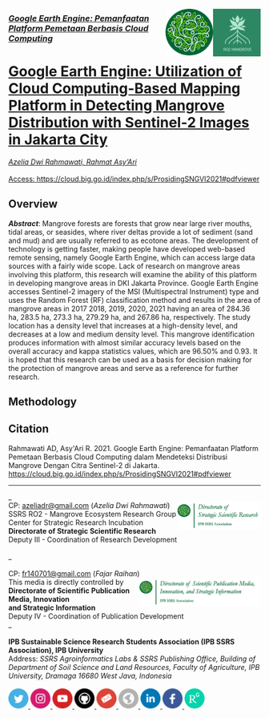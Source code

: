 <a href="https://ssrs.ipb.ac.id/ro-2-mangrove/"><img src="https://github.com/ipbssrs/RO2-Mangrove/blob/efce529c92a52b9e2c5341455f202fb8c09e6134/ADMIN/RO2-mgv.png" align="right" width="95" /><a href="https://ssrs.ipb.ac.id/"><img src="https://github.com/ipbssrs/RO2-Mangrove/blob/cc539de4b032b0684b65c79f24a4b0dddff26c57/ADMIN/Logo2_kecil.png" align="right" width="95" />

### _**Google Earth Engine: Pemanfaatan Platform Pemetaan Berbasis Cloud Computing**_
# Google Earth Engine: Utilization of Cloud Computing-Based Mapping Platform in Detecting Mangrove Distribution with Sentinel-2 Images in Jakarta City
  _Azelia Dwi Rahmawati, Rahmat Asy’Ari_
  <br /> 
  <br />  Access: https://cloud.big.go.id/index.php/s/ProsidingSNGVI2021#pdfviewer
  ## Overview
  _**Abstract**_: Mangrove forests are forests that grow near large river mouths, tidal areas, or seasides, where river deltas provide a lot of sediment (sand and mud) and are usually referred to as ecotone areas. The development of technology is getting faster, making people have developed web-based remote sensing, namely Google Earth Engine, which can access large data sources with a fairly wide scope. Lack of research on mangrove areas involving this platform, this research will examine the ability of this platform in developing mangrove areas in DKI Jakarta Province. Google Earth Engine accesses Sentinel-2 imagery of the MSI (Multispectral Instrument) type and uses the Random Forest (RF) classification method and results in the area of mangrove areas in 2017 2018, 2019, 2020, 2021 having an area of 284.36 ha, 283.5 ha, 273.3 ha, 279.29 ha, and 267.86 ha, respectively. The study location has a density level that increases at a high-density level, and decreases at a low and medium density level. This mangrove identification produces information with almost similar accuracy levels based on the overall accuracy and kappa statistics values, which are 96.50% and 0.93. It is hoped that this research can be used as a basis for decision making for the protection of mangrove areas and serve as a reference for further research.
  ## Methodology
  ## Citation
  Rahmawati AD, Asy'Ari R. 2021. Google Earth Engine: Pemanfaatan Platform Pemetaan Berbasis Cloud Computing dalam Mendeteksi Distribusi Mangrove Dengan Citra Sentinel-2 di Jakarta. https://cloud.big.go.id/index.php/s/ProsidingSNGVI2021#pdfviewer
  ________________________________________________________________________________________________________________________________________________________


_
<br/> CP: azeliadr@gmail.com (*Azelia Dwi Rahmawati*)<img src="https://github.com/ipbssrs/ipbssrs/blob/e06c45804cf17ab573e55ff856c4c3b8bcf81b8e/logo-ssrs/Dir_Riset.png" align="right" width="33%" />
<br/> SSRS RO2 - Mangrove Ecosystem Research Group
  <br/> Center for Strategic Research Incubation
  <br/> **Directorate of Strategic Scientific Research**
  <br/> Deputy III - Coordination of Research Development 
<br/> 
<br/>
_
<br/>
<br/> CP: fr140701@gmail.com (*Fajar Raihan*)<img src="https://github.com/ipbssrs/ipbssrs/blob/e06c45804cf17ab573e55ff856c4c3b8bcf81b8e/logo-ssrs/Dir_Medpub.png" align="right" width="48%" />
<br/> This media is directly controlled by
  <br/> **Directorate of Scientific Publication Media, Innovation**
  <br/> **and Strategic Information**
  <br/> Deputy IV - Coordination of Publication Development
<br/> 
_
<br/>
<br/> **IPB Sustainable Science Research Students Association (IPB SSRS Association), IPB University**
<br/> Address: *SSRS Agroinformatics Labs & SSRS Publishing Office, Building of Department of Soil Science and Land Resources, Faculty of Agriculture, IPB University, Dramaga 16680 West Java, Indonesia*
<br /> 
<br /> <a href="https://twitter.com/ipbssrs_assoc">
  <img src="https://github.com/ipbssrs/ipbssrs/blob/9d7075b4b916601af7be6b1a809b79ca3ae9e6c5/logo-media/twitter.png" alt="Twitter" title="Twitter" width="40" height="40" /><a href="https://www.instagram.com/ipbssrs.assoc/">
  <img src="https://github.com/ipbssrs/ipbssrs/blob/9d7075b4b916601af7be6b1a809b79ca3ae9e6c5/logo-media/instagram.png" alt="instagram" title="instagram" width="40" height="40" /><a href="https://www.youtube.com/@ipbssrsassociation254">
  <img src="https://github.com/ipbssrs/ipbssrs/blob/9d7075b4b916601af7be6b1a809b79ca3ae9e6c5/logo-media/youtube.png" alt="youtube" title="youtube" width="40" height="40" /><a href="https://github.com/ipbssrs">
  <img src="https://github.com/ipbssrs/ipbssrs/blob/9d7075b4b916601af7be6b1a809b79ca3ae9e6c5/logo-media/github.png" alt="github" title="github" width="40" height="40" /><a href="ssrs@apps.ipb.ac.id">
  <img src="https://github.com/ipbssrs/ipbssrs/blob/9d7075b4b916601af7be6b1a809b79ca3ae9e6c5/logo-media/mail.png" alt="mail" title="mail" width="40" height="40" /><a href="https://ssrs.ipb.ac.id/">
  <img src="https://github.com/ipbssrs/ipbssrs/blob/9d7075b4b916601af7be6b1a809b79ca3ae9e6c5/logo-media/www.png" alt="website" title="website" width="40" height="40" /><a href="https://www.linkedin.com/company/ipb-sustainable-science-research-students-association/">
  <img src="https://github.com/ipbssrs/ipbssrs/blob/9d7075b4b916601af7be6b1a809b79ca3ae9e6c5/logo-media/linkedin.png" alt="Linkedin" title="Linkedin" width="40" height="40" /><a href="https://www.facebook.com/people/IPB-SSRS-Association/100082564195815/">
  <img src="https://github.com/ipbssrs/ipbssrs/blob/9d7075b4b916601af7be6b1a809b79ca3ae9e6c5/logo-media/facebook.png" alt="facebook" title="facebook" width="40" height="40" /><a href="https://www.researchgate.net/lab/IPB-SSRS-Association-Ipb-Ssrs-Association-2">
  <img src="https://github.com/ipbssrs/ipbssrs/blob/72c1d782bba8589d5429e8cb2426dccf50f11b6e/logo-media/1200px-ResearchGate_icon_SVG.svg.png" alt="ResearchGate" title="ResearchGate" width="40" height="40" />
  
